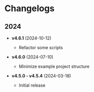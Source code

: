 # Changelogs

## 2024

- **v4.6.1** (2024-10-12)
  - Refactor some scripts

- **v4.6.0** (2024-07-10)
  - Minimize example project structure

- **v4.5.0 - v4.5.4** (2024-03-18)
  - Initial release
